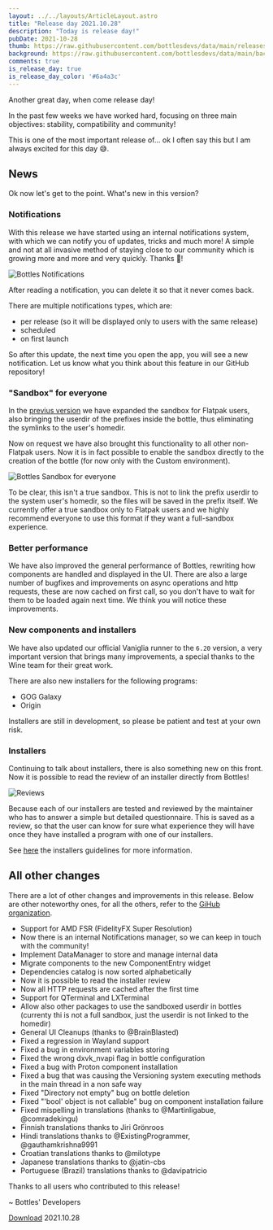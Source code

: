```yaml
---
layout: ../../layouts/ArticleLayout.astro
title: "Release day 2021.10.28"
description: "Today is release day!"
pubDate: 2021-10-28
thumb: https://raw.githubusercontent.com/bottlesdevs/data/main/releases/2021.10.28/release-day.png
background: https://raw.githubusercontent.com/bottlesdevs/data/main/backgrounds/2021.10.28.png
comments: true
is_release_day: true
is_release_day_color: '#6a4a3c'
---
```


Another great day, when come release day!

In the past few weeks we have worked hard, focusing on three main objectives: 
stability, compatibility and community!

This is one of the most important release of... ok I often say this but I am
always excited for this day 😅.

## News
Ok now let's get to the point. What's new in this version?

### Notifications
With this release we have started using an internal notifications system, with 
which we can notify you of updates, tricks and much more! A simple and not at 
all invasive method of staying close to our community which is growing 
more and more and very quickly. Thanks 🙏!

![Bottles Notifications](/uploads/notifications.png)

After reading a notification, you can delete it so that it never comes back.

There are multiple notifications types, which are:
- per release (so it will be displayed only to users with the same release)
- scheduled
- on first launch

So after this update, the next time you open the app, you will see a new
notification. Let us know what you think about this feature in our GitHub
repository!

### "Sandbox" for everyone
In the 
[previus version](https://usebottles.com/blog/release-2021.10.14/#sand-boxed-homedir)
we have expanded the sandbox for Flatpak users, also 
bringing the userdir of the prefixes inside the bottle, thus eliminating the 
symlinks to the user's homedir.

Now on request we have also brought this functionality to all other non-Flatpak 
users. Now it is in fact possible to enable the sandbox directly to the 
creation of the bottle (for now only with the Custom environment).

![Bottles Sandbox for everyone](/uploads/sandbox-everyone.png)

To be clear, this isn't a true sandbox. This is not to link the prefix userdir 
to the system user's homedir, so the files will be saved in the prefix itself. 
We currently offer a true sandbox only to Flatpak users and we highly recommend 
everyone to use this format if they want a full-sandbox experience.

### Better performance
We have also improved the general performance of Bottles, rewriting how
components are handled and displayed in the UI. There are also a large number
of bugfixes and improvements on async operations and http requests, these are
now cached on first call, so you don't have to wait for them to be loaded again
next time. We think you will notice these improvements.

### New components and installers
We have also updated our official Vaniglia runner to the `6.20` version, a very
important version that brings many improvements, a special thanks to the Wine 
team for their great work.

There are also new installers for the following
programs:
- GOG Galaxy
- Origin

Installers are still in development, so please be patient and test at your own
risk.

### Installers
Continuing to talk about installers, there is also something new on this front. 
Now it is possible to read the review of an installer directly from Bottles!

![Reviews](/uploads/reviews.png)

Because each of our installers are tested and reviewed by the maintainer 
who has to answer a simple but detailed questionnaire. This is saved as a 
review, so that the user can know for sure what experience they will have 
once they have installed a program with one of our installers.

See [here](https://github.com/bottlesdevs/programs/blob/main/GUIDELINES.md) the
installers guidelines for more information.

## All other changes
There are a lot of other changes and improvements in this release. Below are 
other noteworthy ones, for all the others, refer to 
the [GiHub organization](https://github.com/bottlesdevs).

* Support for AMD FSR (FidelityFX Super Resolution)
* Now there is an internal Notifications manager, so we can keep in touch with the community!
* Implement DataManager to store and manage internal data
* Migrate components to the new ComponentEntry widget
* Dependencies catalog is now sorted alphabetically
* Now it is possible to read the installer review
* Now all HTTP requests are cached after the first time
* Support for QTerminal and LXTerminal
* Allow also other packages to use the sandboxed userdir in bottles (currenty thi is not a full sandbox, just the userdir is not linked to the homedir)
* General UI Cleanups (thanks to @BrainBlasted)
* Fixed a regression in Wayland support
* Fixed a bug in environment variables storing
* Fixed the wrong dxvk_nvapi flag in bottle configuration
* Fixed a bug with Proton component installation
* Fixed a bug that was causing the Versioning system executing methods in the main thread in a non safe way
* Fixed "Directory not empty" bug on bottle deletion
* Fixed "'bool' object is not callable" bug on component installation failure
* Fixed mispelling in translations (thanks to @Martinligabue, @comradekingu)
* Finnish translations thanks to Jiri Grönroos
* Hindi translations thanks to @ExistingProgrammer, @gauthamkrishna9991
* Croatian translations thanks to @milotype
* Japanese translations thanks to @jatin-cbs
* Portuguese (Brazil) translations thanks to @davipatricio

Thanks to all users who contributed to this release!

~ Bottles' Developers

<a class="button" href="/download" style="">Download</a> 2021.10.28
